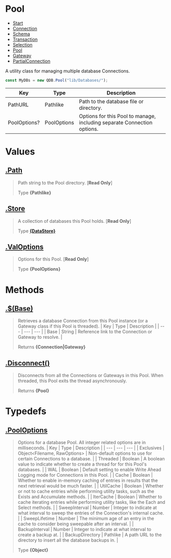 
# Pool

* [Start](https://github.com/QSmally/QDB/blob/v4/Documentation/Index.md)
* [Connection](https://github.com/QSmally/QDB/blob/v4/Documentation/Connection.md)
* [Schema](https://github.com/QSmally/QDB/blob/v4/Documentation/Schema.md)
* [Transaction](https://github.com/QSmally/QDB/blob/v4/Documentation/Transaction.md)
* [Selection](https://github.com/QSmally/QDB/blob/v4/Documentation/Selection.md)
* [Pool](https://github.com/QSmally/QDB/blob/v4/Documentation/Pool.md)
* [Gateway](https://github.com/QSmally/QDB/blob/v4/Documentation/Gateway.md)
* [PartialConnection](https://github.com/QSmally/QDB/blob/v4/Documentation/PartialConnection.md)

A utility class for managing multiple database Connections.
```js
const MyDBs = new QDB.Pool("lib/Databases/");
```

| Key | Type | Description |
| --- | --- | --- |
| PathURL | Pathlike | Path to the database file or directory. |
| PoolOptions? | PoolOptions | Options for this Pool to manage, including separate Connection options. |



# Values
## [.Path](https://github.com/QSmally/QDB/blob/v4/lib/Connections/Pool.js#L17)
> Path string to the Pool directory. [**Read Only**]
>
> Type **{Pathlike}**

## [.Store](https://github.com/QSmally/QDB/blob/v4/lib/Connections/Pool.js#L28)
> A collection of databases this Pool holds. [**Read Only**]
>
> Type **[{DataStore}](https://github.com/QSmally/Qulity/blob/master/Documentation/DataStore.md)**

## [.ValOptions](https://github.com/QSmally/QDB/blob/v4/lib/Connections/Pool.js#L40)
> Options for this Pool. [**Read Only**]
>
> Type **{PoolOptions}**

# Methods
## [.$(Base)](https://github.com/QSmally/QDB/blob/v4/lib/Connections/Pool.js#L95)
> Retrieves a database Connection from this Pool instance (or a Gateway class if this Pool is threaded).
> | Key | Type | Description |
> | --- | --- | --- |
> | Base | String | Reference link to the Connection or Gateway to resolve. |
>
> Returns **{Connection|Gateway}** 

## [.Disconnect()](https://github.com/QSmally/QDB/blob/v4/lib/Connections/Pool.js#L106)
> Disconnects from all the Connections or Gateways in this Pool. When threaded, this Pool exits the thread asynchronously.
>
> Returns **{Pool}** 

# Typedefs
## [.PoolOptions](https://github.com/QSmally/QDB/blob/v4/lib/Connections/Pool.js#L132)
> Options for a database Pool. All integer related options are in milliseconds. 
> | Key | Type | Description |
> | --- | --- | --- |
> | Exclusives | Object<Filename, RawOptions> | Non-default options to use for certain Connections to a database. |
> | Threaded | Boolean | A boolean value to indicate whether to create a thread for for this Pool's databases. |
> | WAL | Boolean | Default setting to enable Write Ahead Logging mode for Connections in this Pool. |
> | Cache | Boolean | Whether to enable in-memory caching of entries in results that the next retrieval would be much faster. |
> | UtilCache | Boolean | Whether or not to cache entries while performing utility tasks, such as the Exists and Accumulate methods. |
> | IterCache | Boolean | Whether to cache iterating entries while performing utility tasks, like the Each and Select methods. |
> | SweepInterval | Number | Integer to indicate at what interval to sweep the entries of the Connection's internal cache. |
> | SweepLifetime | Number | The minimum age of an entry in the cache to consider being sweepable after an interval. |
> | BackupInterval | Number | Integer to indicate at what interval to create a backup at. |
> | BackupDirectory | Pathlike | A path URL to the directory to insert all the database backups in. |
>
> Type **{Object}**
